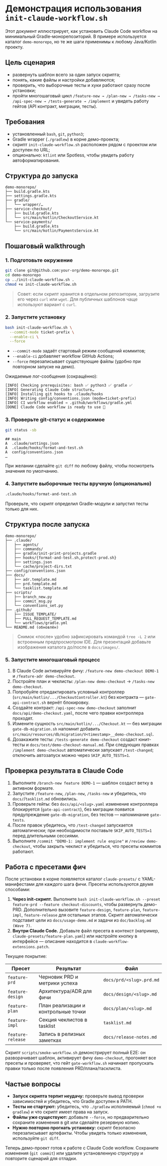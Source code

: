 # Демонстрация использования `init-claude-workflow.sh`

Этот документ иллюстрирует, как установить Claude Code workflow на минимальный Gradle-монорепозиторий. В примере используется каталог `demo-monorepo`, но те же шаги применимы к любому Java/Kotlin проекту.

## Цель сценария
- развернуть шаблон всего за один запуск скрипта;
- понять, какие файлы и настройки добавляются;
- проверить, что выборочные тесты и хуки работают сразу после установки;
- пройти многошаговый цикл `/feature-new → /plan-new → /tasks-new → /api-spec-new → /tests-generate → /implement` и увидеть работу гейтов (API контракт, миграции, тесты).

## Требования
- установленный `bash`, `git`, `python3`;
- Gradle wrapper (`./gradlew`) в корне демо-проекта;
- скрипт `init-claude-workflow.sh` расположен рядом с проектом или доступен по URL;
- опционально: `ktlint` или Spotless, чтобы увидеть работу автоформатирования.

## Структура до запуска

```text
demo-monorepo/
├── build.gradle.kts
├── settings.gradle.kts
├── gradle/
│   └── wrapper/…
├── service-checkout/
│   ├── build.gradle.kts
│   └── src/main/kotlin/CheckoutService.kt
└── service-payments/
    ├── build.gradle.kts
    └── src/main/kotlin/PaymentsService.kt
```

## Пошаговый walkthrough

### 1. Подготовьте окружение

```bash
git clone git@github.com:your-org/demo-monorepo.git
cd demo-monorepo
cp ../init-claude-workflow.sh .
chmod +x init-claude-workflow.sh
```

> Совет: если скрипт хранится в отдельном репозитории, загрузите его через `curl` или `wget`. Для публичных шаблонов чаще используют вариант с `curl`.

### 2. Запустите установку

```bash
bash init-claude-workflow.sh \
  --commit-mode ticket-prefix \
  --enable-ci \
  --force
```

- `--commit-mode` задаёт стартовый режим сообщений коммитов;
- `--enable-ci` добавляет workflow GitHub Actions;
- `--force` перезаписывает существующие файлы (удобно при повторном запуске на демо).

Ожидаемые лог-сообщения (сокращённо):

```text
[INFO] Checking prerequisites: bash ✅ python3 ✅ gradle ✅
[INFO] Generating Claude Code structure…
[INFO] Installing git hooks to .claude/hooks
[INFO] Writing config/conventions.json (mode=ticket-prefix)
[INFO] CI workflow enabled → .github/workflows/gradle.yml
[DONE] Claude Code workflow is ready to use 🎉
```

### 3. Проверьте git-статус и содержимое

```bash
git status -sb
```

```text
## main
A  .claude/settings.json
A  .claude/hooks/format-and-test.sh
A  config/conventions.json
…
```

При желании сделайте `git diff` по любому файлу, чтобы посмотреть значения по умолчанию.

### 4. Запустите выборочные тесты вручную (опционально)

```bash
.claude/hooks/format-and-test.sh
```

Проверьте, что скрипт определил Gradle-модули и запустил тесты только для них.

## Структура после запуска

```text
demo-monorepo/
├── .claude/
│   ├── agents/
│   ├── commands/
│   ├── gradle/init-print-projects.gradle
│   ├── hooks/{format-and-test.sh,protect-prod.sh}
│   ├── settings.json
│   └── cache/project-dirs.txt
├── config/conventions.json
├── docs/
│   ├── adr.template.md
│   ├── prd.template.md
│   └── tasklist.template.md
├── scripts/
│   ├── branch_new.py
│   ├── commit_msg.py
│   └── conventions_set.py
├── .github/
│   ├── ISSUE_TEMPLATE/
│   ├── PULL_REQUEST_TEMPLATE.md
│   └── workflows/gradle.yml
└── README.md (обновлён)
```

> Снимок «после» удобно зафиксировать командой `tree -L 2` или встроенным предпросмотром IDE. Для презентаций добавьте изображения каталога до/после в `docs/images/`.

### 5. Запустите многошаговый процесс

1. В Claude Code активируйте фичу: `/feature-new demo-checkout DEMO-1` и `/feature-adr demo-checkout`.
2. Постройте план и чеклисты: `/plan-new demo-checkout` → `/tasks-new demo-checkout`.
3. Попробуйте отредактировать условный контроллер (`src/main/kotlin/.../CheckoutController.kt`) без контракта — `gate-api-contract.sh` вернёт блокировку.
4. Создайте контракт: `/api-spec-new demo-checkout` заполнит `docs/api/demo-checkout.yaml`, после чего правки контроллера проходят.
5. Измените сущность `src/main/kotlin/.../Checkout.kt` — без миграции `gate-db-migration.sh` напомнит добавить `src/main/resources/db/migration/V<timestamp>__demo-checkout.sql`.
6. Дозакажите тесты: `/tests-generate demo-checkout` создаст юнит-тесты и `docs/test/demo-checkout-manual.md`. При следующих правках `/implement demo-checkout` автоматически запускает `/test-changed`; отключить автозапуск можно через `SKIP_AUTO_TESTS=1`.

## Проверка результата в Claude Code
1. Выполните `/branch-new feature DEMO-1` — шаблон создаст ветку в активном формате.
2. Запустите `/feature-new`, `/plan-new`, `/tasks-new` и убедитесь, что `docs/`/`tasklist.md` обновились.
3. Проверьте гейты: без `docs/api/<slug>.yaml` изменение контроллера блокируется (`gate-api-contract`), без миграции появится предупреждение `gate-db-migration`, без тестов — напоминание `gate-tests`.
4. После правок убедитесь, что `/test-changed` запускается автоматически; при необходимости поставьте `SKIP_AUTO_TESTS=1` перед длительными сессиями.
5. Выполните `/commit "DEMO-1: implement rule engine"` и `/review demo-checkout`, чтобы закрыть чеклист и убедиться, что пресеты коммитов работают.

## Работа с пресетами фич

После установки в корне появляется каталог `claude-presets/` с YAML-манифестами для каждого шага фичи. Пресеты используются двумя способами:

1. **Через init-скрипт.** Выполните `bash init-claude-workflow.sh --preset feature-prd --feature checkout-discounts`, чтобы развернуть демо-PRD. Дополнительно вызовите `feature-design`, `feature-plan`, `feature-impl`, `feature-release` для остальных этапов. Скрипт автоматически подставит цели из `docs/usage-demo.md` и задачи из `doc/backlog.md (Wave 7)`.
2. **Внутри Claude Code.** Добавьте файл пресета в контекст (например, `claude-presets/feature-plan.yaml`) или настройте кнопку в интерфейсе — описание находится в `claude-workflow-extensions.patch`.

Текущее покрытие:

| Пресет | Результат | Файл |
| --- | --- | --- |
| `feature-prd` | Черновик PRD и метрики успеха | `docs/prd/<slug>.prd.md` |
| `feature-design` | Архитектура/ADR для фичи | `docs/design/<slug>.md` |
| `feature-plan` | План реализации и контрольные точки | `docs/plan/<slug>.md` |
| `feature-impl` | Секция чеклистов в tasklist | `tasklist.md` |
| `feature-release` | Запись в релизных заметках | `docs/release-notes.md` |

Скрипт `scripts/smoke-workflow.sh` демонстрирует полный E2E: он разворачивает шаблон, активирует фичу `demo-checkout`, прогоняет все пресеты и проверяет, что гейт `gate-workflow.sh` начинает пропускать правки только после появления PRD/плана/тасклиста.

## Частые вопросы
- **Запуск скрипта терпит неудачу:** проверьте вывод проверки зависимостей и убедитесь, что Gradle доступен в PATH.
- **Тесты не стартуют:** убедитесь, что `./gradlew` исполняемый (`chmod +x gradlew`) и что скрипт имеет права на запуск.
- **Файлы уже существуют:** добавьте `--force`, но предварительно сохраните изменения в git или сделайте резервную копию.
- **Нужно повторно прогнать установку:** скрипт безопасно перезаписывает артефакты. Чтобы увидеть только изменения, используйте `git diff`.

Теперь демо-проект готов к работе с Claude Code workflow. Сохраните изменения (`git commit`) или удалите установленную структуру и повторите сценарий для отладки.
